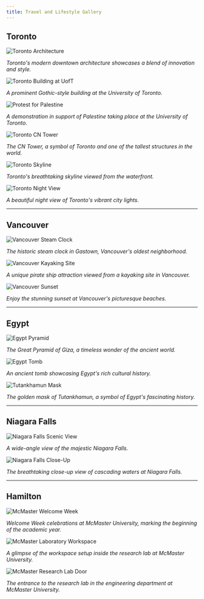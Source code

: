 ```yaml
---
title: Travel and Lifestyle Gallery
---
```


## Toronto
![Toronto Architecture](/uploads/To1.jpg)  
<p style="margin-top: 4px; font-style: italic;">Toronto's modern downtown architecture showcases a blend of innovation and style.</p>

![Toronto Building at UofT](/uploads/To2.jpg)  
<p style="margin-top: 4px; font-style: italic;">A prominent Gothic-style building at the University of Toronto.</p>

![Protest for Palestine](/uploads/To6.jpg)  
<p style="margin-top: 4px; font-style: italic;">A demonstration in support of Palestine taking place at the University of Toronto.</p>

![Toronto CN Tower](/uploads/To5.jpg)  
<p style="margin-top: 4px; font-style: italic;">The CN Tower, a symbol of Toronto and one of the tallest structures in the world.</p>

![Toronto Skyline](/uploads/To3.jpg)  
<p style="margin-top: 4px; font-style: italic;">Toronto's breathtaking skyline viewed from the waterfront.</p>

![Toronto Night View](/uploads/To4.jpg)  
<p style="margin-top: 4px; font-style: italic;">A beautiful night view of Toronto's vibrant city lights.</p>

---

## Vancouver
![Vancouver Steam Clock](/uploads/Vancouver3.jpg)  
<p style="margin-top: 4px; font-style: italic;">The historic steam clock in Gastown, Vancouver's oldest neighborhood.</p>

![Vancouver Kayaking Site](/uploads/Vancouver1.jpg)  
<p style="margin-top: 4px; font-style: italic;">A unique pirate ship attraction viewed from a kayaking site in Vancouver.</p>

![Vancouver Sunset](/uploads/Vancouver2.jpg)  
<p style="margin-top: 4px; font-style: italic;">Enjoy the stunning sunset at Vancouver's picturesque beaches.</p>

---

## Egypt
![Egypt Pyramid](/uploads/Egypt1.jpg)  
<p style="margin-top: 4px; font-style: italic;">The Great Pyramid of Giza, a timeless wonder of the ancient world.</p>

![Egypt Tomb](/uploads/Egypt2.jpg)  
<p style="margin-top: 4px; font-style: italic;">An ancient tomb showcasing Egypt's rich cultural history.</p>

![Tutankhamun Mask](/uploads/Egypt3.jpg)  
<p style="margin-top: 4px; font-style: italic;">The golden mask of Tutankhamun, a symbol of Egypt's fascinating history.</p>

---

## Niagara Falls
![Niagara Falls Scenic View](/uploads/N_falls1.jpg)  
<p style="margin-top: 4px; font-style: italic;">A wide-angle view of the majestic Niagara Falls.</p>

![Niagara Falls Close-Up](/uploads/N_falls2.jpg)  
<p style="margin-top: 4px; font-style: italic;">The breathtaking close-up view of cascading waters at Niagara Falls.</p>

---

## Hamilton
![McMaster Welcome Week](/uploads/Hamilton_M1.jpg)  
<p style="margin-top: 4px; font-style: italic;">Welcome Week celebrations at McMaster University, marking the beginning of the academic year.</p>

![McMaster Laboratory Workspace](/uploads/Hamilton_M2.jpg)  
<p style="margin-top: 4px; font-style: italic;">A glimpse of the workspace setup inside the research lab at McMaster University.</p>

![McMaster Research Lab Door](/uploads/Hamilton_M3.jpg)  
<p style="margin-top: 4px; font-style: italic;">The entrance to the research lab in the engineering department at McMaster University.</p>


